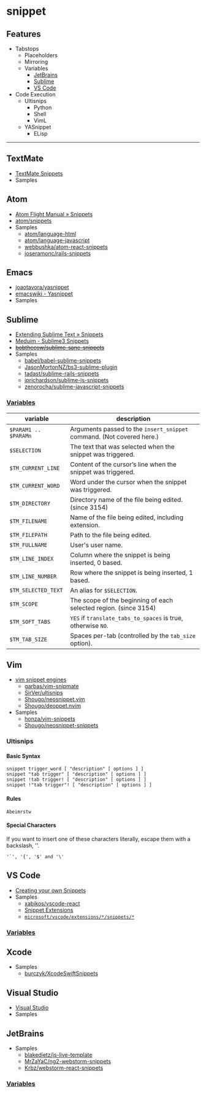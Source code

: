 # snippet

## Features

- Tabstops
  - Placeholders
  - Mirroring
  - Variables
    - [JetBrains](https://www.jetbrains.com/help/idea/template-variables.html#predefined_functions)
    - [Sublime](http://docs.sublimetext.info/en/latest/extensibility/snippets.html#environment-variables)
    - [VS Code](https://code.visualstudio.com/docs/editor/userdefinedsnippets#_variables)
- Code Execution
  - Ultisnips
    - Python
    - Shell
    - VimL
  - YASnippet
    - ELisp

---

## TextMate
- [TextMate Snippets](http://manual.macromates.com/en/snippets)
- Samples

## Atom
- [Atom Flight Manual » Snippets](https://flight-manual.atom.io/using-atom/sections/snippets/)
- [atom/snippets](https://github.com/atom/snippets)
- Samples
  - [atom/language-html](https://github.com/atom/language-html/blob/master/snippets/language-html.cson)
  - [atom/language-javascript](https://github.com/atom/language-javascript/blob/master/snippets/language-javascript.cson)
  - [webbushka/atom-react-snippets](https://github.com/webbushka/atom-react-snippets)
  - [joseramonc/rails-snippets](https://github.com/joseramonc/rails-snippets)

## Emacs
- [joaotavora/yasnippet](https://github.com/joaotavora/yasnippet)
- [emacswiki - Yasnippet](https://www.emacswiki.org/emacs/Yasnippet)
- Samples

## Sublime
- [Extending Sublime Text » Snippets](http://docs.sublimetext.info/en/latest/extensibility/snippets.html)
- [Meduim - Sublime3 Snippets](https://medium.freecodecamp.org/a-guide-to-preserving-your-wrists-with-sublime-text-snippets-7541662a53f2)
- [~~bobthecow/sublime-sane-snippets~~](https://github.com/bobthecow/sublime-sane-snippets)
- Samples
  - [babel/babel-sublime-snippets](https://github.com/babel/babel-sublime-snippets)
  - [JasonMortonNZ/bs3-sublime-plugin](https://github.com/JasonMortonNZ/bs3-sublime-plugin)
  - [tadast/sublime-rails-snippets](https://github.com/tadast/sublime-rails-snippets)
  - [jprichardson/sublime-js-snippets](https://github.com/jprichardson/sublime-js-snippets)
  - [zenorocha/sublime-javascript-snippets](https://github.com/zenorocha/sublime-javascript-snippets)

### [Variables](http://docs.sublimetext.info/en/latest/extensibility/snippets.html#environment-variables)

| variable             | description                                                           |
|----------------------|-----------------------------------------------------------------------|
| `$PARAM1 .. $PARAMn` | Arguments passed to the `insert_snippet` command. (Not covered here.) |
| `$SELECTION`         | The text that was selected when the snippet was triggered.            |
| `$TM_CURRENT_LINE`   | Content of the cursor’s line when the snippet was triggered.          |
| `$TM_CURRENT_WORD`   | Word under the cursor when the snippet was triggered.                 |
| `$TM_DIRECTORY`      | Directory name of the file being edited. (since 3154)                 |
| `$TM_FILENAME`       | Name of the file being edited, including extension.                   |
| `$TM_FILEPATH`       | Path to the file being edited.                                        |
| `$TM_FULLNAME`       | User's user name.                                                     |
| `$TM_LINE_INDEX`     | Column where the snippet is being inserted, 0 based.                  |
| `$TM_LINE_NUMBER`    | Row where the snippet is being inserted, 1 based.                     |
| `$TM_SELECTED_TEXT`  | An alias for `$SELECTION`.                                            |
| `$TM_SCOPE`          | The scope of the beginning of each selected region. (since 3154)      |
| `$TM_SOFT_TABS`      | `YES` if `translate_tabs_to_spaces` is true, otherwise `NO`.          |
| `$TM_TAB_SIZE`       | Spaces per-tab (controlled by the `tab_size` option).                 |

## Vim
- [vim snippet engines](http://vim-wiki.mawercer.de/wiki/topic/text-snippets-skeletons-templates.html)
  - [garbas/vim-snipmate](https://github.com/garbas/vim-snipmate)
  - [SirVer/ultisnips](https://github.com/SirVer/ultisnips)
  - [Shougo/neosnippet.vim](https://github.com/Shougo/neosnippet.vim)
  - [Shougo/deoppet.nvim](https://github.com/Shougo/deoppet.nvim)
- Samples
  - [honza/vim-snippets](https://github.com/honza/vim-snippets)
  - [Shougo/neosnippet-snippets](https://github.com/Shougo/neosnippet-snippets)

### Ultisnips

#### Basic Syntax
```
snippet trigger_word [ "description" [ options ] ]
snippet "tab trigger" [ "description" [ options ] ]
snippet !tab trigger! [ "description" [ options ] ]
snippet !"tab trigger"! [ "description" [ options ] ]
```

#### Rules

`Abeimrstw`

#### Special Characters

If you want to insert one of these characters literally, escape them with a backslash, '\'.
```
'`', '{', '$' and '\'
```

## VS Code
- [Creating your own Snippets](https://code.visualstudio.com/docs/editor/userdefinedsnippets)
- Samples
  - [xabikos/vscode-react](https://github.com/xabikos/vscode-react)
  - [Snippet Extensions](https://marketplace.visualstudio.com/search?target=VSCode&category=Snippets&sortBy=Downloads)
  - [`microsoft/vscode/extensions/*/snippets/*`](https://github.com/microsoft/vscode/tree/master/extensions)

### [Variables](https://code.visualstudio.com/docs/editor/userdefinedsnippets#_variables)

## Xcode
- Samples
  - [burczyk/XcodeSwiftSnippets](https://github.com/burczyk/XcodeSwiftSnippets)

## Visual Studio
- [Visual Studio](https://docs.microsoft.com/en-us/visualstudio/ide/code-snippets?view=vs-2019)
- Samples

## JetBrains

- Samples
  - [blakedietz/js-live-template](https://github.com/blakedietz/js-live-template)
  - [MrZaYaC/ng2-webstorm-snippets](https://github.com/MrZaYaC/ng2-webstorm-snippets)
  - [Krbz/webstorm-react-snippets](https://github.com/Krbz/webstorm-react-snippets)

### [Variables](https://www.jetbrains.com/help/idea/template-variables.html#predefined_functions)

